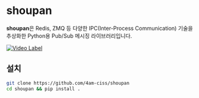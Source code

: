 # shoupan

**shoupan**은 Redis, ZMQ 등 다양한 IPC(Inter-Process Communication) 기술을 추상화한 Python용 Pub/Sub 메시징 라이브러리입니다. 

[![Video Label](http://img.youtube.com/vi/WlnzkuY1rlk/0.jpg)](https://youtu.be/WlnzkuY1rlk)

## 설치

[//]: # (```bash)

[//]: # (pip install shoupan)

[//]: # (```)

[//]: # (또는 )
```bash
git clone https://github.com/4am-ciss/shoupan
cd shoupan && pip install .
```